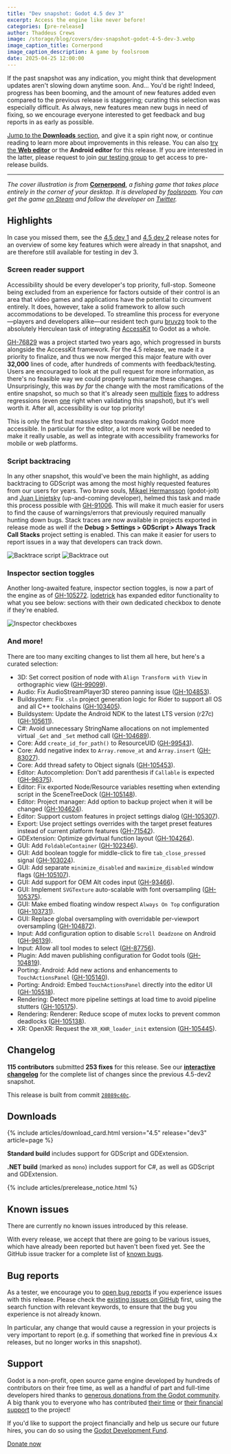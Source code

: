 ```yaml
---
title: "Dev snapshot: Godot 4.5 dev 3"
excerpt: Access the engine like never before!
categories: [pre-release]
author: Thaddeus Crews
image: /storage/blog/covers/dev-snapshot-godot-4-5-dev-3.webp
image_caption_title: Cornerpond
image_caption_description: A game by foolsroom
date: 2025-04-25 12:00:00
---
```


If the past snapshot was any indication, you might think that development updates aren't slowing down anytime soon. And… You'd be right! Indeed, progress has been booming, and the amount of new features added even compared to the previous release is staggering; curating this selection was especially difficult. As always, new features mean new bugs in need of fixing, so we encourage everyone interested to get feedback and bug reports in as early as possible.

[Jump to the **Downloads** section](#downloads), and give it a spin right now, or continue reading to learn more about improvements in this release. You can also [try the **Web editor**](https://editor.godotengine.org/releases/4.5.dev3/) or the **Android editor** for this release. If you are interested in the latter, please request to join [our testing group](https://groups.google.com/g/godot-testers) to get access to pre-release builds.

---

*The cover illustration is from* [**Cornerpond**](https://store.steampowered.com/app/3454590/Cornerpond/?curator_clanid=41324400), *a fishing game that takes place entirely in the corner of your desktop. It is developed by [foolsroom](https://foolsroom.itch.io/). You can get the game [on Steam](https://store.steampowered.com/app/3454590/Cornerpond/?curator_clanid=41324400) and follow the developer on [Twitter](https://twitter.com/foolsroom).*

## Highlights

In case you missed them, see the [4.5 dev 1](/article/dev-snapshot-godot-4-5-dev-1/) and [4.5 dev 2](/article/dev-snapshot-godot-4-5-dev-2/) release notes for an overview of some key features which were already in that snapshot, and are therefore still available for testing in dev 3.

### Screen reader support

Accessibility should be every developer's top priority, full-stop. Someone being excluded from an experience for factors outside of their control is an area that video games and applications have the potential to circumvent entirely. It does, however, take a solid framework to allow such accommodations to be developed. To streamline this process for everyone—players and developers alike—our resident tech guru [bruvzg](https://github.com/bruvzg) took to the absolutely Herculean task of integrating [AccessKit](https://github.com/AccessKit/accesskit) to Godot as a whole.

[GH-76829](https://github.com/godotengine/godot/pull/76829) was a project started two years ago, which progressed in bursts alongside the AccessKit framework. For the 4.5 release, we made it a priority to finalize, and thus we now merged this major feature with over **32,000** lines of code, after hundreds of comments with feedback/testing. Users are encouraged to look at the pull request for more information, as there's no feasible way we could properly summarize these changes. Unsurprisingly, this was *by far* the change with the most ramifications of the entire snapshot, so much so that it's already seen [multiple](https://github.com/godotengine/godot/pull/105197) [fixes](https://github.com/godotengine/godot/pull/105216) to address regressions (even [one](https://github.com/godotengine/godot/pull/105764) right when validating this snapshot), but it's well worth it. After all, accessibility is our top priority!

This is only the first but massive step towards making Godot more accessible. In particular for the editor, a lot more work will be needed to make it really usable, as well as integrate with accessibility frameworks for mobile or web platforms.

### Script backtracing

In any other snapshot, this would've been the main highlight, as adding backtracing to GDScript was among the most highly requested features from our users for years. Two brave souls, [Mikael Hermansson](https://github.com/mihe) (godot-jolt) and [Juan Linietsky](https://github.com/reduz) (up-and-coming developer), helmed this task and made this process possible with [GH-91006](https://github.com/godotengine/godot/pull/91006). This will make it much easier for users to find the cause of warnings/errors that previously required manually hunting down bugs. Stack traces are now available in projects exported in release mode as well if the **Debug > Settings > GDScript > Always Track Call Stacks** project setting is enabled. This can make it easier for users to report issues in a way that developers can track down.

![Backtrace script](/storage/blog/dev-snapshot-godot-4-5-dev-3/backtrace-script.webp)
![Backtrace out](/storage/blog/dev-snapshot-godot-4-5-dev-3/backtrace-out.webp)

### Inspector section toggles

Another long-awaited feature, inspector section toggles, is now a part of the engine as of [GH-105272](https://github.com/godotengine/godot/pull/105272). [lodetrick](https://github.com/lodetrick) has expanded editor functionality to what you see below: sections with their own dedicated checkbox to denote if they're enabled.

![Inspector checkboxes](/storage/blog/dev-snapshot-godot-4-5-dev-3/inspector-checkboxes.webp)

### And more!

There are too many exciting changes to list them all here, but here's a curated selection:

- 3D: Set correct position of node with `Align Transform with View` in orthographic view ([GH-99099](https://github.com/godotengine/godot/pull/99099)).
- Audio: Fix AudioStreamPlayer3D stereo panning issue ([GH-104853](https://github.com/godotengine/godot/pull/104853)).
- Buildsystem: Fix `.sln` project generation logic for Rider to support all OS and all C++ toolchains ([GH-103405](https://github.com/godotengine/godot/pull/103405)).
- Buildsystem: Update the Android NDK to the latest LTS version (r27c) ([GH-105611](https://github.com/godotengine/godot/pull/105611)).
- C#: Avoid unnecessary StringName allocations on not implemented virtual `_Get` and `_Set` method call ([GH-104689](https://github.com/godotengine/godot/pull/104689)).
- Core: Add `create_id_for_path()` to ResourceUID ([GH-99543](https://github.com/godotengine/godot/pull/99543)).
- Core: Add negative index to `Array.remove_at` and `Array.insert` ([GH-83027](https://github.com/godotengine/godot/pull/83027)).
- Core: Add thread safety to Object signals ([GH-105453](https://github.com/godotengine/godot/pull/105453)).
- Editor: Autocompletion: Don't add parenthesis if `Callable` is expected ([GH-96375](https://github.com/godotengine/godot/pull/96375)).
- Editor: Fix exported Node/Resource variables resetting when extending script in the SceneTreeDock ([GH-105148](https://github.com/godotengine/godot/pull/105148)).
- Editor: Project manager: Add option to backup project when it will be changed ([GH-104624](https://github.com/godotengine/godot/pull/104624)).
- Editor: Support custom features in project settings dialog ([GH-105307](https://github.com/godotengine/godot/pull/105307)).
- Export: Use project settings overrides with the target preset features instead of current platform features ([GH-71542](https://github.com/godotengine/godot/pull/71542)).
- GDExtension: Optimize gdvirtual function layout ([GH-104264](https://github.com/godotengine/godot/pull/104264)).
- GUI: Add `FoldableContainer` ([GH-102346](https://github.com/godotengine/godot/pull/102346)).
- GUI: Add boolean toggle for middle-click to fire `tab_close_pressed` signal ([GH-103024](https://github.com/godotengine/godot/pull/103024)).
- GUI: Add separate `minimize_disabled` and `maximize_disabled` window flags ([GH-105107](https://github.com/godotengine/godot/pull/105107)).
- GUI: Add support for OEM Alt codes input ([GH-93466](https://github.com/godotengine/godot/pull/93466)).
- GUI: Implement `SVGTexture` auto-scalable with font oversampling ([GH-105375](https://github.com/godotengine/godot/pull/105375)).
- GUI: Make embed floating window respect `Always On Top` configuration ([GH-103731](https://github.com/godotengine/godot/pull/103731)).
- GUI: Replace global oversampling with overridable per-viewport oversampling ([GH-104872](https://github.com/godotengine/godot/pull/104872)).
- Input: Add configuration option to disable `Scroll Deadzone` on Android ([GH-96139](https://github.com/godotengine/godot/pull/96139)).
- Input: Allow all tool modes to select ([GH-87756](https://github.com/godotengine/godot/pull/87756)).
- Plugin: Add maven publishing configuration for Godot tools ([GH-104819](https://github.com/godotengine/godot/pull/104819)).
- Porting: Android: Add new actions and enhancements to `TouchActionsPanel` ([GH-105140](https://github.com/godotengine/godot/pull/105140)).
- Porting: Android: Embed `TouchActionsPanel` directly into the editor UI ([GH-105518](https://github.com/godotengine/godot/pull/105518)).
- Rendering: Detect more pipeline settings at load time to avoid pipeline stutters ([GH-105175](https://github.com/godotengine/godot/pull/105175)).
- Rendering: Renderer: Reduce scope of mutex locks to prevent common deadlocks ([GH-105138](https://github.com/godotengine/godot/pull/105138)).
- XR: OpenXR: Request the `XR_KHR_loader_init` extension ([GH-105445](https://github.com/godotengine/godot/pull/105445)).

## Changelog

**115 contributors** submitted **253 fixes** for this release. See our [**interactive changelog**](https://godotengine.github.io/godot-interactive-changelog/#4.5-dev3) for the complete list of changes since the previous 4.5-dev2 snapshot.

This release is built from commit [`28089c40c`](https://github.com/godotengine/godot/commit/28089c40c13597bf908802c61352c6fffe0a4465).

## Downloads

{% include articles/download_card.html version="4.5" release="dev3" article=page %}

**Standard build** includes support for GDScript and GDExtension.

**.NET build** (marked as `mono`) includes support for C#, as well as GDScript and GDExtension.

{% include articles/prerelease_notice.html %}

## Known issues

There are currently no known issues introduced by this release.

With every release, we accept that there are going to be various issues, which have already been reported but haven't been fixed yet. See the GitHub issue tracker for a complete list of [known bugs](https://github.com/godotengine/godot/issues?q=is%3Aissue+is%3Aopen+label%3Abug).

## Bug reports

As a tester, we encourage you to [open bug reports](https://github.com/godotengine/godot/issues) if you experience issues with this release. Please check the [existing issues on GitHub](https://github.com/godotengine/godot/issues) first, using the search function with relevant keywords, to ensure that the bug you experience is not already known.

In particular, any change that would cause a regression in your projects is very important to report (e.g. if something that worked fine in previous 4.x releases, but no longer works in this snapshot).

## Support

Godot is a non-profit, open source game engine developed by hundreds of contributors on their free time, as well as a handful of part and full-time developers hired thanks to [generous donations from the Godot community](https://fund.godotengine.org/). A big thank you to everyone who has contributed [their time](https://github.com/godotengine/godot/blob/master/AUTHORS.md) or [their financial support](https://github.com/godotengine/godot/blob/master/DONORS.md) to the project!

If you'd like to support the project financially and help us secure our future hires, you can do so using the [Godot Development Fund](https://fund.godotengine.org/).

<a class="btn" href="https://fund.godotengine.org/">Donate now</a>
